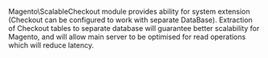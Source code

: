 Magento\ScalableCheckout module provides ability for system extension (Checkout can be configured to work with separate DataBase).
Extraction of Checkout tables to separate database will guarantee better scalability for Magento,
and will allow main server to be optimised for read operations which will reduce latency.